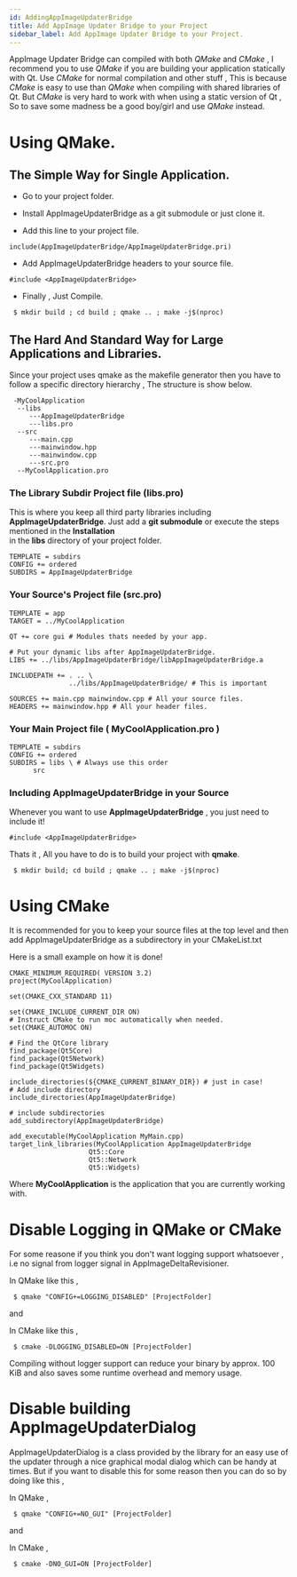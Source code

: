 ```yaml
---
id: AddingAppImageUpdaterBridge
title: Add AppImage Updater Bridge to your Project
sidebar_label: Add AppImage Updater Bridge to your Project.
---
```


AppImage Updater Bridge can compiled with both *QMake* and *CMake* , I recommend you to use *QMake* if you are
building your application statically with Qt. Use *CMake* for normal compilation and other stuff , This is because *CMake* is 
easy to use than *QMake* when compiling with shared libraries of Qt. But *CMake* is very hard to work with when using a static 
version of Qt , So to save some madness be a good boy/girl and use *QMake* instead.


# Using QMake.

## The Simple Way for Single Application.

* Go to your project folder.
* Install AppImageUpdaterBridge as a git submodule or just clone it.

* Add this line to your project file.
```
include(AppImageUpdaterBridge/AppImageUpdaterBridge.pri)
```

* Add AppImageUpdaterBridge headers to your source file.
```
#include <AppImageUpdaterBridge>
```

* Finally , Just Compile.
```
 $ mkdir build ; cd build ; qmake .. ; make -j$(nproc) 
```

## The Hard And Standard Way for Large Applications and Libraries.

Since your project uses qmake as the makefile generator then you have to follow a specific directory 
hierarchy , The structure is show below.

```
 -MyCoolApplication
  --libs
     ---AppImageUpdaterBridge
     ---libs.pro
  --src
     ---main.cpp
     ---mainwindow.hpp
     ---mainwindow.cpp
     ---src.pro
  --MyCoolApplication.pro
```


### The Library Subdir Project file (libs.pro)

This is where you keep all third party libraries including **AppImageUpdaterBridge**.
Just add a **git submodule** or execute the steps mentioned in the **Installation**   
in the **libs** directory of your project folder.



```
TEMPLATE = subdirs
CONFIG += ordered
SUBDIRS = AppImageUpdaterBridge
```

### Your Source's Project file (src.pro)

```
TEMPLATE = app
TARGET = ../MyCoolApplication

QT += core gui # Modules thats needed by your app.

# Put your dynamic libs after AppImageUpdaterBridge. 
LIBS += ../libs/AppImageUpdaterBridge/libAppImageUpdaterBridge.a 

INCLUDEPATH += . .. \
               ../libs/AppImageUpdaterBridge/ # This is important

SOURCES += main.cpp mainwindow.cpp # All your source files.
HEADERS += mainwindow.hpp # All your header files.
```

### Your Main Project file ( MyCoolApplication.pro )

```
TEMPLATE = subdirs
CONFIG += ordered
SUBDIRS = libs \ # Always use this order
	  src
```


### Including AppImageUpdaterBridge in your Source

Whenever you want to use **AppImageUpdaterBridge** , you just need to include it!

```
#include <AppImageUpdaterBridge>
```


Thats it , All you have to do is to build your project with **qmake**.   

```
 $ mkdir build; cd build ; qmake .. ; make -j$(nproc) 
```


# Using CMake 

It is recommended for you to keep your source files at the top level and then add
AppImageUpdaterBridge as a subdirectory in your CMakeList.txt

Here is a small example on how it is done!

```
CMAKE_MINIMUM_REQUIRED( VERSION 3.2)
project(MyCoolApplication)

set(CMAKE_CXX_STANDARD 11)

set(CMAKE_INCLUDE_CURRENT_DIR ON)
# Instruct CMake to run moc automatically when needed.
set(CMAKE_AUTOMOC ON)

# Find the QtCore library
find_package(Qt5Core)
find_package(Qt5Network)
find_package(Qt5Widgets)

include_directories(${CMAKE_CURRENT_BINARY_DIR}) # just in case!
# Add include directory
include_directories(AppImageUpdaterBridge)

# include subdirectories 
add_subdirectory(AppImageUpdaterBridge)

add_executable(MyCoolApplication MyMain.cpp)
target_link_libraries(MyCoolApplication AppImageUpdaterBridge 
					Qt5::Core 
					Qt5::Network
					Qt5::Widgets)
```

Where **MyCoolApplication** is the application that you are currently working with.

# Disable Logging in QMake or CMake

For some reasone if you think you don't want logging support whatsoever , i.e no signal from logger signal in
AppImageDeltaRevisioner. 

In QMake like this , 

```
 $ qmake "CONFIG+=LOGGING_DISABLED" [ProjectFolder]
```

and

In CMake like this ,

```
 $ cmake -DLOGGING_DISABLED=ON [ProjectFolder]
```

Compiling without logger support can reduce your binary by approx. 100 KiB and 
also saves some runtime overhead and memory usage.

# Disable building AppImageUpdaterDialog

AppImageUpdaterDialog is a class provided by the library for an easy use of the updater 
through a nice graphical modal dialog which can be handy at times.
But if you want to disable this for some reason then you can do so by doing like this ,

In QMake ,

```
 $ qmake "CONFIG+=NO_GUI" [ProjectFolder]
```

and 

In CMake ,

```
 $ cmake -DNO_GUI=ON [ProjectFolder]
```
